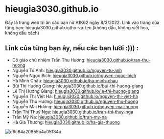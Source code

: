 # hieugia3030.github.io
Đây là trang web tri ân các bạn nữ A1K62 ngày 8/3/2022.
Link vào trang của từng bạn: hieugia3030.github.io/ho-va-ten.(không dấu, không viết hoa, không dấu cách) 

## Link của từng bạn ây, nếu các bạn lười :))) : 
- Cô giáo chủ nhiệm Trần Thu Hương: [hieugia3030.github.io/tran-thu-huong](hieugia3030.github.io/tran-thu-huong)
- Nguyễn Tú Anh: [hieugia3030.github.io/nguyen-tu-anh](hieugia3030.github.io/nguyen-tu-anh)
- Nguyễn Ngọc Bích: [hieugia3030.github.io/nguyen-ngoc-bich](hieugia3030.github.io/nguyen-ngoc-bich)
- Hà Minh Châu: [hieugia3030.github.io/ha-minh-chau](hieugia3030.github.io/ha-minh-chau)
- Bùi Thị Hương Giang: [hieugia3030.github.io/bui-thi-huong-giang](hieugia3030.github.io/bui-thi-huong-giang)
- Lê Thị Hương Giang: [hieugia3030.github.io/le-thi-huong-giang](hieugia3030.github.io/le-thi-huong-giang)
- Nguyễn Thị Việt Hà: [hieugia3030.github.io/nguyen-thi-viet-ha](hieugia3030.github.io/nguyen-thi-viet-ha)
- Nguyễn Thu Hương: [hieugia3030.github.io/nguyen-thu-huong](hieugia3030.github.io/nguyen-thu-huong)
- Nguyễn Mai Hương: [hieugia3030.github.io/nguyen-mai-huong](hieugia3030.github.io/nguyen-mai-huong)
- Trần Thị Thuý Nga: [hieugia3030.github.io/tran-thi-thuy-nga](hieugia3030.github.io/tran-thi-thuy-nga)
- Trần Mỹ Na: [hieugia3030.github.io/tran-my-na](hieugia3030.github.io/tran-my-na)
- Hà Gia Thương: [hieugia3030.github.io/ha-gia-thuong](hieugia3030.github.io/ha-gia-thuong)


![e6c84a20855b4a05134a](https://user-images.githubusercontent.com/79356608/157152277-0823614b-6d75-4cc1-abee-dd7e7dea6e63.jpeg)
